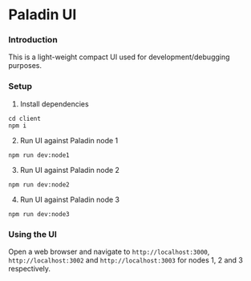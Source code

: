 # Paladin UI

### Introduction
This is a light-weight compact UI used for development/debugging purposes.

### Setup
1. Install dependencies
```
cd client
npm i
```
2. Run UI against Paladin node 1
```
npm run dev:node1
```
3. Run UI against Paladin node 2
```
npm run dev:node2
```
4. Run UI against Paladin node 3
```
npm run dev:node3
```

### Using the UI
Open a web browser and navigate to `http://localhost:3000`, `http://localhost:3002` and `http://localhost:3003` for nodes 1, 2 and 3 respectively.